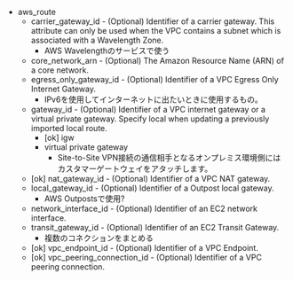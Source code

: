 + aws_route
  + carrier_gateway_id - (Optional) Identifier of a carrier gateway. This attribute can only be used when the VPC contains a subnet which is associated with a Wavelength Zone.
    + AWS Wavelengthのサービスで使う
  + core_network_arn - (Optional) The Amazon Resource Name (ARN) of a core network.
  + egress_only_gateway_id - (Optional) Identifier of a VPC Egress Only Internet Gateway.
    + IPv6を使用してインターネットに出たいときに使用するもの。
  + gateway_id - (Optional) Identifier of a VPC internet gateway or a virtual private gateway. Specify local when updating a previously imported local route.
    + [ok] igw
    + virtual private gateway
      + Site-to-Site VPN接続の通信相手となるオンプレミス環境側にはカスタマーゲートウェイをアタッチします。
  + [ok] nat_gateway_id - (Optional) Identifier of a VPC NAT gateway.
  + local_gateway_id - (Optional) Identifier of a Outpost local gateway.
    + AWS Outpostsで使用?
  + network_interface_id - (Optional) Identifier of an EC2 network interface.
  + transit_gateway_id - (Optional) Identifier of an EC2 Transit Gateway.
    + 複数のコネクションをまとめる
  + [ok] vpc_endpoint_id - (Optional) Identifier of a VPC Endpoint.
  + [ok] vpc_peering_connection_id - (Optional) Identifier of a VPC peering connection.